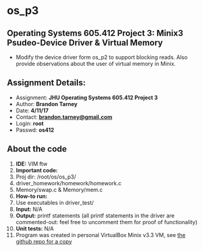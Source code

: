# os_p3
## Operating Systems 605.412 Project 3: Minix3 Psudeo-Device Driver & Virtual Memory
- Modify the device driver form os_p2 to support blocking reads. Also provide observations about the user of virtual memory in Minix.

## Assignment Details:
- Assignment: **JHU Operating Systems 605.412 Project 3**
- Author: **Brandon Tarney**
- Date: **4/11/17**
- Contact: **brandon.tarney@gmail.com**
- Login: **root**
- Passwd: **os412**


## About the code
1. **IDE:** VIM ftw
1. **Important code:**
 1. Proj dir: /root/os/os_p3/
 1. driver_homework/homework/homework.c
 2. Memory/swap.c & Memory/mem.c
1. **How-to run:**
 1. Use executables in driver_test/
1. **Input:** N/A
1. **Output:** printf statements (all printf statements in the driver are commented-out: feel free to uncomment them for proof of functionality)
1. **Unit tests:** N/A
1. Program was created in personal VirtualBox Minix v3.3 VM, see [the github repo for a copy](https://github.com/1amBulletproof/OS_P3)

